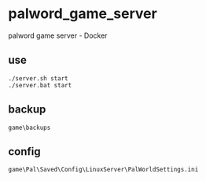 # palword_game_server
palword game server - Docker

## use
```shell
./server.sh start
./server.bat start
```

## backup
```
game\backups
```

## config
```
game\Pal\Saved\Config\LinuxServer\PalWorldSettings.ini
```